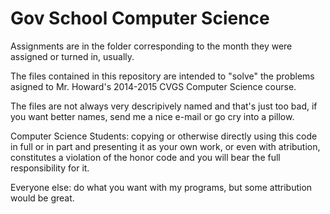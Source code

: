 Gov School Computer Science
===========================

Assignments are in the folder corresponding to the month they were assigned or turned in, usually.

The files contained in this repository are intended to "solve" the problems asigned to Mr. Howard's 2014-2015 CVGS Computer Science course.

The files are not always very descripively named and that's just too bad, if you want better names, send me a nice e-mail or go cry into a pillow.

Computer Science Students: copying or otherwise directly using this code in full or in part and presenting it as your own work, or even with atribution, constitutes a violation of the honor code and you will bear the full responsibility for it.

Everyone else: do what you want with my programs, but some attribution would be great.